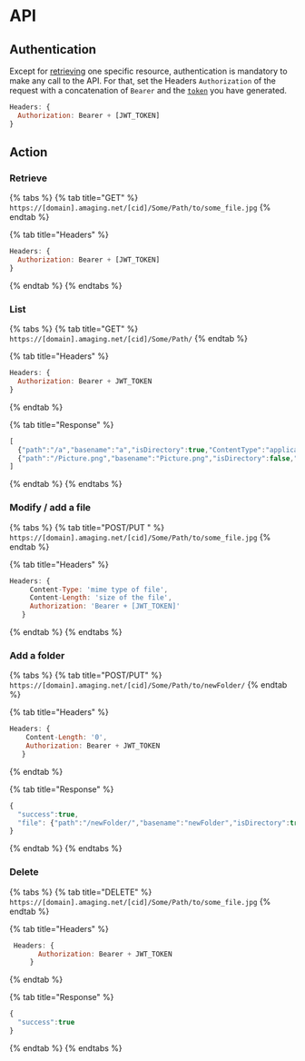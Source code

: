 # API

## Authentication

Except for [retrieving](api.md) one specific resource, authentication is mandatory to make any call to the API. For that, set the Headers `Authorization` of the request with a concatenation of `Bearer` and the [`token`](authentication.md) you have generated.

```javascript
Headers: {
  Authorization: Bearer + [JWT_TOKEN]
}
```

## Action

### Retrieve

{% tabs %}
{% tab title="GET" %}
`https://[domain].amaging.net/[cid]/Some/Path/to/some_file.jpg`
{% endtab %}

{% tab title="Headers" %}
```javascript
Headers: {
  Authorization: Bearer + [JWT_TOKEN]
}
```
{% endtab %}
{% endtabs %}

### List

{% tabs %}
{% tab title="GET" %}
 `https://[domain].amaging.net/[cid]/Some/Path/`
{% endtab %}

{% tab title="Headers" %}
```javascript
Headers: {
  Authorization: Bearer + JWT_TOKEN
}
```
{% endtab %}

{% tab title="Response" %}
```javascript
[
  {"path":"/a","basename":"a","isDirectory":true,"ContentType":"application/x-directory","ContentLength":0,"ETag":"\"0\"","LastModified":"2018-09-07T08:58:29.000Z"},
  {"path":"/Picture.png","basename":"Picture.png","isDirectory":false,"ContentLength":37450,"ETag":"\"37450\"","LastModified":"2018-09-11T12:55:03.000Z","ContentType":"image/png"}
]
```
{% endtab %}
{% endtabs %}

### Modify / add a file

{% tabs %}
{% tab title="POST/PUT " %}
`https://[domain].amaging.net/[cid]/Some/Path/to/some_file.jpg`
{% endtab %}

{% tab title="Headers" %}
```javascript
Headers: {
     Content-Type: 'mime type of file',
     Content-Length: 'size of the file',
     Authorization: 'Bearer + [JWT_TOKEN]'
   }
```
{% endtab %}
{% endtabs %}

### Add a folder

{% tabs %}
{% tab title="POST/PUT" %}
`https://[domain].amaging.net/[cid]/Some/Path/to/newFolder/`
{% endtab %}

{% tab title="Headers" %}
```javascript
Headers: {
    Content-Length: '0',
    Authorization: Bearer + JWT_TOKEN
   }
```
{% endtab %}

{% tab title="Response" %}
```javascript
{
  "success":true,
  "file": {"path":"/newFolder/","basename":"newFolder","isDirectory":true,"ContentType":"application/x-directory","ContentLength":0,"ETag":"\"0\"","LastModified":"2018-09-12T10:23:01.000Z"}
}
```
{% endtab %}
{% endtabs %}

### Delete

{% tabs %}
{% tab title="DELETE" %}
`https://[domain].amaging.net/[cid]/Some/Path/to/some_file.jpg`
{% endtab %}

{% tab title="Headers" %}
```javascript
 Headers: {
       Authorization: Bearer + JWT_TOKEN
     }
```
{% endtab %}

{% tab title="Response" %}
```javascript
{
  "success":true
}
```
{% endtab %}
{% endtabs %}



